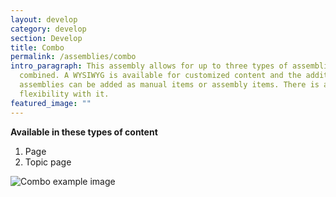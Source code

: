 ```yaml
---
layout: develop
category: develop
section: Develop
title: Combo
permalink: /assemblies/combo
intro_paragraph: This assembly allows for up to three types of assemblies to be
  combined. A WYSIWYG is available for customized content and the additional
  assemblies can be added as manual items or assembly items. There is a lot of
  flexibility with it.
featured_image: ""
---
```

**Available in these types of content**

1. Page
2. Topic page

![Combo example image](/design-manual/assets/uploads/combo-example.png)